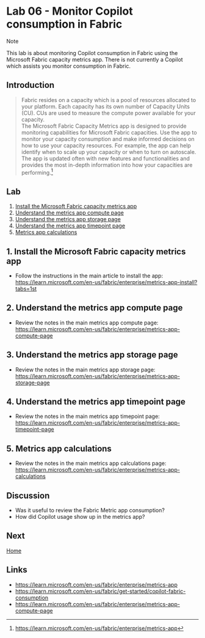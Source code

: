 # Lab 06 - Monitor Copilot consumption in Fabric 

> [!NOTE]
> This lab is about monitoring Copilot consumption in Fabric using the Microsoft Fabric capacity metrics app.  There is not currently a Copilot which assists you monitor consumption in Fabric.

## Introduction
> Fabric resides on a capacity which is a pool of resources allocated to your platform. Each capacity has its own number of Capacity Units (CU). CUs are used to measure the compute power available for your capacity.  
The Microsoft Fabric Capacity Metrics app is designed to provide monitoring capabilities for Microsoft Fabric capacities. Use the app to monitor your capacity consumption and make informed decisions on how to use your capacity resources. For example, the app can help identify when to scale up your capacity or when to turn on autoscale.  
The app is updated often with new features and functionalities and provides the most in-depth information into how your capacities are performing.[^1]

## Lab
1. [Install the Microsoft Fabric capacity metrics app](#1-install-the-microsoft-fabric-capacity-metrics-app)
2. [Understand the metrics app compute page](#2-understand-the-metrics-app-compute-page)
3. [Understand the metrics app storage page](#3-understand-the-metrics-app-storage-page)
4. [Understand the metrics app timepoint page](#4-understand-the-metrics-app-timepoint-page)
5. [Metrics app calculations](#5-metrics-app-calculations)

## 1. Install the Microsoft Fabric capacity metrics app
- Follow the instructions in the main article to install the app:
https://learn.microsoft.com/en-us/fabric/enterprise/metrics-app-install?tabs=1st

## 2. Understand the metrics app compute page
- Review the notes in the main metrics app compute page: https://learn.microsoft.com/en-us/fabric/enterprise/metrics-app-compute-page

## 3. Understand the metrics app storage page
- Review the notes in the main metrics app storage page: https://learn.microsoft.com/en-us/fabric/enterprise/metrics-app-storage-page

## 4. Understand the metrics app timepoint page
 - Review the notes in the main metrics app timepoint page: https://learn.microsoft.com/en-us/fabric/enterprise/metrics-app-timepoint-page

## 5. Metrics app calculations
- Review the notes in the main metrics app calculations page: https://learn.microsoft.com/en-us/fabric/enterprise/metrics-app-calculations

## Discussion
- Was it useful to review the Fabric Metric app consumption?
- How did Copilot usage show up in the metrics app?

## Next
[Home](/README.md)

## Links
- https://learn.microsoft.com/en-us/fabric/enterprise/metrics-app
- https://learn.microsoft.com/en-us/fabric/get-started/copilot-fabric-consumption
- https://learn.microsoft.com/en-us/fabric/enterprise/metrics-app-compute-page


[^1]: https://learn.microsoft.com/en-us/fabric/enterprise/metrics-app
